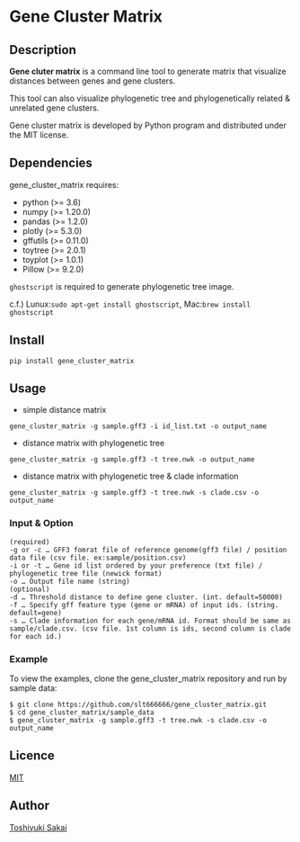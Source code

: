 # Gene Cluster Matrix

## Description
**Gene cluter matrix** is a command line tool to generate matrix that visualize distances between genes and gene clusters.

This tool can also visualize phylogenetic tree and phylogenetically related & unrelated gene clusters.

Gene cluster matrix is developed by Python program and distributed under the MIT license.

## Dependencies
gene_cluster_matrix requires:
* python (>= 3.6)
* numpy (>= 1.20.0)
* pandas (>= 1.2.0)
* plotly (>= 5.3.0)
* gffutils (>= 0.11.0)
* toytree (>= 2.0.1)
* toyplot (>= 1.0.1)
* Pillow (>= 9.2.0)

`ghostscript` is required to generate phylogenetic tree image.

c.f.) Lunux:`sudo apt-get install ghostscript`, Mac:`brew install ghostscript`

## Install

`pip install gene_cluster_matrix`

## Usage

* simple distance matrix

`gene_cluster_matrix -g sample.gff3 -i id_list.txt -o output_name`

* distance matrix with phylogenetic tree

`gene_cluster_matrix -g sample.gff3 -t tree.nwk -o output_name`

* distance matrix with phylogenetic tree & clade information

`gene_cluster_matrix -g sample.gff3 -t tree.nwk -s clade.csv -o output_name`

### Input & Option
```
(required)
-g or -c … GFF3 fomrat file of reference genome(gff3 file) / position data file (csv file. ex:sample/position.csv)
-i or -t … Gene id list ordered by your preference (txt file) / phylogenetic tree file (newick format)
-o … Output file name (string)
(optional)
-d … Threshold distance to define gene cluster. (int. default=50000)
-f … Specify gff feature type (gene or mRNA) of input ids. (string. default=gene)
-s … Clade information for each gene/mRNA id. Format should be same as sample/clade.csv. (csv file. 1st column is ids, second column is clade for each id.)
```

### Example
To view the examples, clone the gene_cluster_matrix repository and run by sample data:

```
$ git clone https://github.com/slt666666/gene_cluster_matrix.git
$ cd gene_cluster_matrix/sample_data
$ gene_cluster_matrix -g sample.gff3 -t tree.nwk -s clade.csv -o output_name
```

## Licence

[MIT](https://github.com/slt666666/gene_cluster_matrix/blob/main/LICENSE)

## Author

[Toshiyuki Sakai](https://github.com/slt666666)